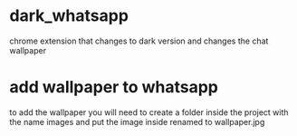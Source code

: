 # dark_whatsapp
chrome extension that changes to dark version and changes the chat wallpaper

# add wallpaper to whatsapp
to add the wallpaper you will need to create a folder inside the project with the name images and put the image inside renamed to wallpaper.jpg
